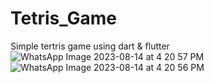 # Tetris_Game
Simple tertris game using dart & flutter 
![WhatsApp Image 2023-08-14 at 4 20 57 PM](https://github.com/Maggy-Morris/Tetris_Game/assets/78025421/0a3cbf1d-f4a1-482d-bdc8-4a572954b19d)
![WhatsApp Image 2023-08-14 at 4 20 56 PM](https://github.com/Maggy-Morris/Tetris_Game/assets/78025421/cb95f875-0b91-4f14-884a-883baf44c2d4)
